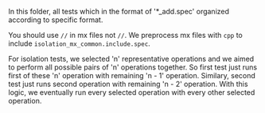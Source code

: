 In this folder, all tests which in the format of '*_add.spec' organized
according to specific format.

You should use `//` in mx files not `//`. We preprocess mx files with `cpp` to
include `isolation_mx_common.include.spec`.

For isolation tests, we selected 'n' representative operations and we aimed to
perform all possible pairs of 'n' operations together. So first test just runs
first of these 'n' operation with remaining 'n - 1' operation. Similary, second
test just runs second operation with remaining 'n - 2' operation. With this
logic, we eventually run every selected operation with every other selected
operation.
